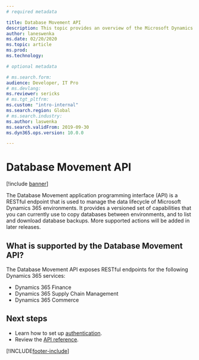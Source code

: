 ```yaml
---
# required metadata

title: Database Movement API
description: This topic provides an overview of the Microsoft Dynamics Lifecycle Services (LCS) Database Movement application programming interface (API).
author: laneswenka
ms.date: 02/20/2020
ms.topic: article
ms.prod: 
ms.technology: 

# optional metadata

# ms.search.form: 
audience: Developer, IT Pro
# ms.devlang: 
ms.reviewer: sericks
# ms.tgt_pltfrm: 
ms.custom: "intro-internal"
ms.search.region: Global
# ms.search.industry: 
ms.author: laswenka
ms.search.validFrom: 2019-09-30
ms.dyn365.ops.version: 10.0.0

---
```


# Database Movement API

[!include [banner](../../includes/banner.md)]

The Database Movement application programming interface (API) is a RESTful endpoint that is used to manage the data lifecycle of Microsoft Dynamics 365 environments. It provides a versioned set of capabilities that you can currently use to copy databases between environments, and to list and download database backups. More supported actions will be added in later releases.

## What is supported by the Database Movement API?

The Database Movement API exposes RESTful endpoints for the following Dynamics 365 services:

* Dynamics 365 Finance
* Dynamics 365 Supply Chain Management
* Dynamics 365 Commerce

## Next steps

* Learn how to set up [authentication](dbmovement-api-authentication.md).
* Review the [API reference](./v1/dbmovement-api-v1-overview.md).


[!INCLUDE[footer-include](../../../../includes/footer-banner.md)]